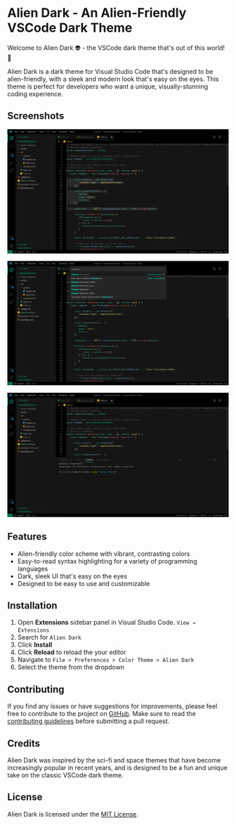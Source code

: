 # Alien Dark - An Alien-Friendly VSCode Dark Theme

Welcome to Alien Dark 👽 - the VSCode dark theme that's out of this world! 🚀

Alien Dark is a dark theme for Visual Studio Code that's designed to be alien-friendly, with a sleek and modern look that's easy on the eyes. This theme is perfect for developers who want a unique, visually-stunning coding experience.

## Screenshots

![Screenshot 1](/screenshots/screen1.jpeg)

![Screenshot 2](/screenshots/screen2.jpeg)

![Screenshot 3](/screenshots/screen3.jpeg)

## Features

- Alien-friendly color scheme with vibrant, contrasting colors
- Easy-to-read syntax highlighting for a variety of programming languages
- Dark, sleek UI that's easy on the eyes
- Designed to be easy to use and customizable

## Installation

1. Open **Extensions** sidebar panel in Visual Studio Code. `View → Extensions`
2. Search for `Alien Dark`
3. Click **Install**
4. Click **Reload** to reload the your editor
5. Navigate to `File > Preferences > Color Theme > Alien Dark`
6. Select the theme from the dropdown

## Contributing

If you find any issues or have suggestions for improvements, please feel free to contribute to the project on [GitHub](https://github.com/tzero86/alien-dark). Make sure to read the [contributing guidelines](https://github.com/tzero86/alien-dark/blob/main/CONTRIBUTING.md) before submitting a pull request.

## Credits

Alien Dark was inspired by the sci-fi and space themes that have become increasingly popular in recent years, and is designed to be a fun and unique take on the classic VSCode dark theme.

## License

Alien Dark is licensed under the [MIT License](LICENSE).
